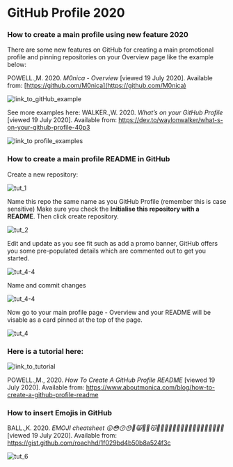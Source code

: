 # GitHub Profile 2020
### How to create a main profile using new feature 2020

There are some new features on GitHub for creating a main promotional profile and pinning repositories on your Overview page like the example below:

POWELL.,M. 2020. *M0nica - Overview* [viewed 19 July 2020]. Available from: [https://github.com/M0nica](https://github.com/M0nica)

![link_to_gitHub_example](github_profile_img/link_to_gitHub_example.png)

See more examples here: WALKER.,W. 2020. *What’s on your GitHub Profile* [viewed 19 July 2020]. Available from: https://dev.to/waylonwalker/what-s-on-your-github-profile-40p3

![link_to profile_examples](github_profile_img/link_examples.png)

### How to create a main profile README in GitHub

Create a new repository:

![tut_1](github_profile_img/tut_1.png)

Name this repo the same name as you GitHub Profile (remember this is case sensitive) Make sure you check the **Initialise this repository with a README**. Then click create repository.

![tut_2](github_profile_img/tut_3.png)

Edit and update as you see fit such as add a promo banner,  GitHub offers you some pre-populated details which are commented out to get you started.

![tut_4-4](github_profile_img/tut_4-4.png)

Name and commit changes

![tut_4-4](github_profile_img/tut_4-4.png)

Now go to your main profile page - Overview and your README will be visable as a card pinned at the top of the page.

![tut_4](github_profile_img/tut_5.png)

### Here is a tutorial here:

![link_to_tutorial](github_profile_img/link_to_tutorial.png)

POWELL.,M., 2020. *How To Create A GitHub Profile README* [viewed 19 July 2020]. Available from: https://www.aboutmonica.com/blog/how-to-create-a-github-profile-readme

### How to insert Emojis in GitHub

BALL.,K. 2020. *EMOJI cheatsheet 😛😳😗😓🙉😸🙈🙊😽💀💢💥✨💏👫👄👃👀👛👛🗼🔮🔮🎄🎅👻* [viewed 19 July 2020]. Available from: https://gist.github.com/roachhd/1f029bd4b50b8a524f3c

![tut_6](github_profile_img/tut_6.png)